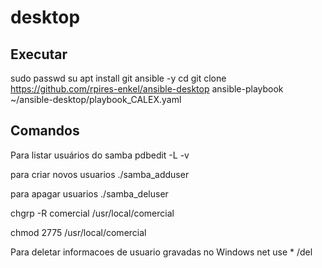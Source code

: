 # desktop

## Executar ##
sudo passwd
su
apt install git ansible -y
cd
git clone https://github.com/rpires-enkel/ansible-desktop
ansible-playbook ~/ansible-desktop/playbook_CALEX.yaml



## Comandos ##
Para listar usuários do samba
pdbedit -L -v

para criar novos usuarios
./samba_adduser <usuario>

para apagar usuarios
./samba_deluser <usuario>

chgrp -R comercial /usr/local/comercial

chmod 2775 /usr/local/comercial

Para deletar informacoes de usuario gravadas no Windows
net use * /del
